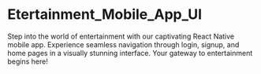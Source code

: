# Etertainment_Mobile_App_UI
Step into the world of entertainment with our captivating React Native mobile app. Experience seamless navigation through login, signup, and home pages in a visually stunning interface. Your gateway to entertainment begins here!
